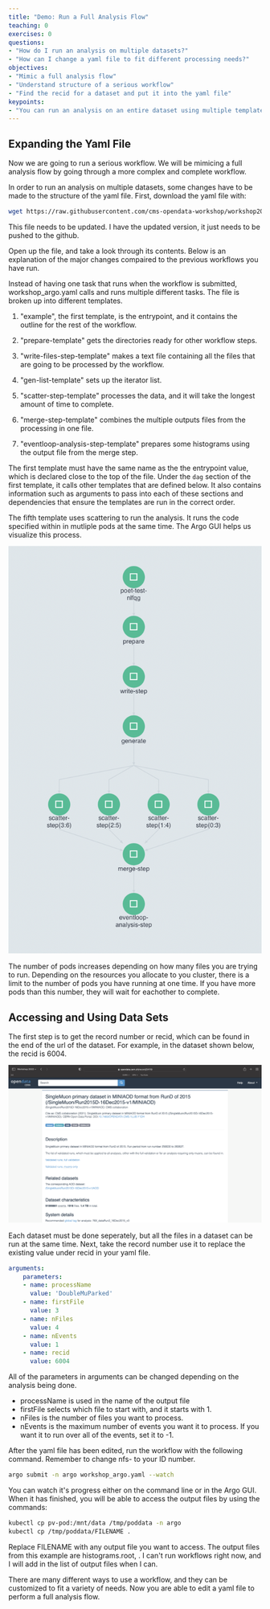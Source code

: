 ```yaml
---
title: "Demo: Run a Full Analysis Flow"
teaching: 0
exercises: 0
questions:
- "How do I run an analysis on multiple datasets?"
- "How can I change a yaml file to fit different processing needs?"
objectives:
- "Mimic a full analysis flow"
- "Understand structure of a serious workflow"
- "Find the recid for a dataset and put it into the yaml file"
keypoints:
- "You can run an analysis on an entire dataset using multiple templates and scattering"
---
```



## Expanding the Yaml File

Now we are going to run a serious workflow.  We will be mimicing a full analysis flow by going through a more complex and complete workflow.

In order to run an analysis on multiple datasets, some changes have to be made to the structure of the yaml file.  First, download the yaml file with:

```bash
wget https://raw.githubusercontent.com/cms-opendata-workshop/workshop2021-poetpayload-cloud/master/PhysObjectExtractor/cloud/workshop_argo.yaml
```
This file needs to be updated. I have the updated version, it just needs to be pushed to the github.

Open up the file, and take a look through its contents.  Below is an explanation of the major changes compaired to the previous workflows you have run.

Instead of having one task that runs when the workflow is submitted, workshop_argo.yaml calls and runs multiple different tasks.  The file is broken up into different templates.  

1. "example", the first template, is the entrypoint, and it contains the outline for the rest of the workflow.

2. "prepare-template" gets the directories ready for other workflow steps.  

3. "write-files-step-template" makes a text file containing all the files that are going to be processed by the workflow.  

4. "gen-list-template" sets up the iterator list.  

5. "scatter-step-template" processes the data, and it will take the longest amount of time to complete.  

6. "merge-step-template" combines the multiple outputs files from the processing in one file.  

7. "eventloop-analysis-step-template" prepares some histograms using the output file from the merge step.  

The first template must have the same name as the the entrypoint value, which is declared close to the top of the file.  Under the `dag` section of the first template, it calls other templates that are defined below.  It also contains information such as arguments to pass into each of these sections and dependencies that ensure the templates are run in the correct order.

The fifth template uses scattering to run the analysis.  It runs the code specified within in mutliple pods at the same time.  The Argo GUI helps us visualize this process.

![](../fig/CompletePoetTest.png)

The number of pods increases depending on how many files you are trying to run. Depending on the resources you allocate to you cluster, there is a limit to the number of pods you have running at one time.  If you have more pods than this number, they will wait for eachother to complete.  

## Accessing and Using Data Sets

The first step is to get the record number or recid, which can be found in the end of the url of the dataset. For example, in the dataset shown below, the recid is 6004.

![](../fig/RecidURL.png)

Each dataset must be done seperately, but all the files in a dataset can be run at the same time.  Next, take the record number use it to replace the existing value under recid in your yaml file.  

```yaml
arguments:
    parameters:
    - name: processName                                  
      value: 'DoubleMuParked'
    - name: firstFile                                  
      value: 3
    - name: nFiles                               
      value: 4
    - name: nEvents                               
      value: 1
    - name: recid
      value: 6004 
```

All of the parameters in arguments can be changed depending on the analysis being done.  
- processName is used in the name of the output file
- firstFile selects which file to start with, and it starts with 1.  
- nFiles is the number of files you want to process. 
- nEvents is the maximum number of events you want it to process. If you want it to run over all of the events, set it to -1.  

After the yaml file has been edited, run the workflow with the following command. Remember to change nfs-<ID> to your ID number.

```bash
argo submit -n argo workshop_argo.yaml --watch
```

You can watch it's progress either on the command line or in the Argo GUI.  When it has finished, you will be able to access the output files by using the commands:

```bash
kubectl cp pv-pod:/mnt/data /tmp/poddata -n argo
kubectl cp /tmp/poddata/FILENAME .
```

Replace FILENAME with any output file you want to access. The output files from this example are histograms.root, . I can't run workflows right now, and I will add in the list of output files when I can.  

There are many different ways to use a workflow, and they can be customized to fit a variety of needs.  Now you are able to edit a yaml file to perform a full analysis flow.
